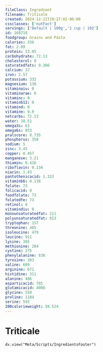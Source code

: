 ```yaml
---
fileClass: Ingredient
filename: Triticale
created: 2024-12-21T19:27:02-06:00
cssclasses: ['nutFact']
servings: ['Default | 100g','1 cup | 192']
id: 169718
foodgroup: Grains and Pasta
calories: 336
fat: 2.09
protein: 13.05
carbohydrate: 72.13
cholesterol: 0
saturatedfats: 0.366
calcium: 37
iron: 2.57
potassium: 332
magnesium: 130
vitaminaiu: 0
vitaminarae: 0
vitaminc: 0
vitaminb12: 0
vitamind: 0
vitamine: 0.9
netcarbs: 72.13
water: 10.51
omega3s: 61
omega6s: 853
pralscore: 8.735
phosphorus: 358
sodium: 5
zinc: 3.45
copper: 0.457
manganese: 3.21
thiamin: 0.416
riboflavin: 0.134
niacin: 1.43
pantothenicacid: 1.323
vitaminb6: 0.138
folate: 73
folicacid: 0
foodfolate: 73
folatedfe: 73
retinol: 0
vitamindiu: 0
monounsaturatedfat: 211
polyunsaturatedfat: 913
tryptophan: 157
threonine: 405
isoleucine: 479
leucine: 911
lysine: 365
methionine: 204
cystine: 275
phenylalanine: 638
tyrosine: 383
valine: 609
arginine: 671
histidine: 311
alanine: 486
asparticacid: 785
glutamicacid: 4006
glycine: 559
proline: 1184
serine: 593
200calorieweight: 59.524
---
```


# Triticale

```dataviewjs
dv.view("Meta/Scripts/IngredientsFooter")
```